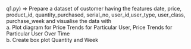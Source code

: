 q1.py) => Prepare a dataset of customer having the features date, price, product_id, quantity_purchased,
serial_no, user_id,user_type, user_class, purchase_week and visualise the data with  <br/>
a. Plot diagram for Price Trends for Particular User, Price Trends for Particular User Over
Time <br/>
b. Create box plot Quantity and Week